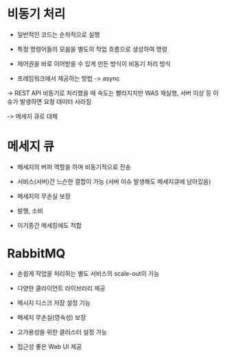 # 비동기 처리

- 일반적인 코드는 순차적으로 실행

- 특정 명령어들의 모음을 별도의 작업 흐름으로 생성하여 명령

- 제어권을 바로 이어받을 수 있게 만든 방식이 비동기 처리 방식

- 프레임워크에서 제공하는 방법 -> async

-> REST API 비동기로 처리했을 때 속도는 빨라지지만 WAS 재실행, 서버 이상 등 이슈가 발생하면 요청 데이터 사라짐

-> 메세지 큐로 대체

# 메세지 큐

- 메세지의 버퍼 역할을 하며 비동기적으로 전송

- 서비스(서버)간 느슨한 결합이 가능 (서버 이슈 발생해도 메세지큐에 남아있음)

- 메세지의 무손실 보장

- 발행, 소비

- 이기종간 메세징에도 적합

# RabbitMQ

- 손쉽게 작업을 처리하는 별도 서비스의 scale-out이 가능

- 다양한 클라이언트 라이브러리 제공

- 메시지 디스크 저장 설정 기능

- 메세지 무손실(영속성) 보장

- 고가용성을 위한 클러스터 설정 가능

- 접근성 좋은 Web UI 제공


